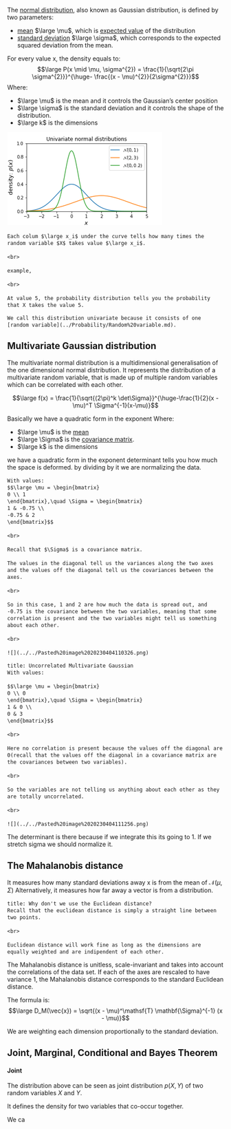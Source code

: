 The [normal distribution](../Probability/Normal%20distribution.md), also known as Gaussian distribution, is defined by two parameters:
- [mean](../Statistics/Mean.md) $\large \mu$, which is [expected value](../Statistics/Expected%20value.md) of the distribution 
- [standard deviation](../Statistics/Standard%20Deviation.md) $\large \sigma$, which corresponds to the expected squared deviation from the mean.

For every value x, the density equals to:
$$\large P(x \mid \mu, \sigma^{2}) = \frac{1}{\sqrt{2\pi \sigma^{2}}}^{\huge- \frac{(x - \mu)^{2}}{2\sigma^{2}}}$$
Where:
- $\large \mu$ is the mean and it controls the Gaussian’s center position
- $\large \sigma$ is the standard deviation and it controls the shape of the distribution.
- $\large k$ is the dimensions

![](../../Pasted%20image%2020230402120530.png)


```ad-tldr
Each colum $\large x_i$ under the curve tells how many times the random variable $X$ takes value $\large x_i$.

<br>

example,

<br>

At value 5, the probability distribution tells you the probability that X takes the value 5.
```

```ad-hint
We call this distribution univariate because it consists of one [random variable](../Probability/Random%20variable.md).
```


## Multivariate Gaussian distribution

The multivariate normal distribution is a multidimensional generalisation of the one dimensional normal distribution. It represents the distribution of a multivariate random variable, that is made up of multiple random variables which can be correlated with each other.

$$\large f(x) = \frac{1}{\sqrt{(2\pi)^k \det\Sigma}}^{\huge-\frac{1}{2}(x - \mu)^T \Sigma^{-1}(x-\mu)}$$

Basically we have a quadratic form in the exponent
Where:
- $\large \mu$ is the [mean](../Statistics/Mean.md)
- $\large \Sigma$ is the [covariance matrix](Covariance%20matrix.md).
- $\large k$ is the dimensions

we have a quadratic form in the exponent
determinant tells you how much the space is deformed. by dividing by it we are normalizing the data.


```ad-example
With values:
$$\large \mu = \begin{bmatrix}
0 \\ 1
\end{bmatrix},\quad \Sigma = \begin{bmatrix}
1 & -0.75 \\
-0.75 & 2
\end{bmatrix}$$

<br>

Recall that $\Sigma$ is a covariance matrix.

The values in the diagonal tell us the variances along the two axes and the values off the diagonal tell us the covariances between the axes.

<br>

So in this case, 1 and 2 are how much the data is spread out, and -0.75 is the covariance between the two variables, meaning that some correlation is present and the two variables might tell us something about each other.

<br>

![](../../Pasted%20image%2020230404110326.png)
```

```ad-example
title: Uncorrelated Multivariate Gaussian
With values:

$$\large \mu = \begin{bmatrix}
0 \\ 0
\end{bmatrix},\quad \Sigma = \begin{bmatrix}
1 & 0 \\
0 & 3
\end{bmatrix}$$

<br>

Here no correlation is present because the values off the diagonal are 0(recall that the values off the diagonal in a covariance matrix are the covariances between two variables).

<br>

So the variables are not telling us anything about each other as they are totally uncorrelated.

<br>

![](../../Pasted%20image%2020230404111256.png)

```


The determinant is there because if we integrate this its going to 1. If we stretch sigma we should normalize it.


## The Mahalanobis distance

It measures how many standard deviations away x is from the mean of $\mathcal{N}(\mu,\Sigma)$
Alternatively, it measures how far away a vector is from a distribution.


```ad-hint
title: Why don't we use the Euclidean distance?
Recall that the euclidean distance is simply a straight line between two points.

<br>

Euclidean distance will work fine as long as the dimensions are equally weighted and are indipendent of each other.
```


The Mahalanobis distance is unitless, scale-invariant and takes into account the correlations of the data set.
If each of the axes are rescaled to have variance 1, the Mahalanobis distance corresponds to the standard Euclidean distance.

The formula is:
$$\large D_M(\vec{x}) = \sqrt{(x - \mu)^\mathsf{T} \mathbf{\Sigma}^{-1} (x - \mu)}$$

We are weighting each dimension proportionally to the standard deviation.

## Joint, Marginal, Conditional and Bayes Theorem

#### Joint
The distribution above can be seen as joint distribution $p(X, Y)$ of two random variables $X$ and $Y$.

It defines the density for two variables that co-occur together.

We ca